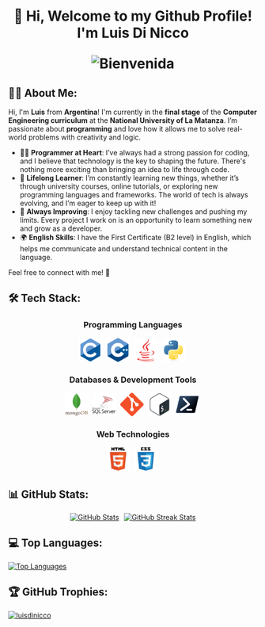 <h1 align="center"><b>👋 Hi, Welcome to my Github Profile! I'm Luis Di Nicco </b>
<p align="center">
  <img src="https://user-images.githubusercontent.com/74038190/212749447-bfb7e725-6987-49d9-ae85-2015e3e7cc41.gif" alt="Bienvenida" width="400px">
</p>

<h2>👨‍💻 About Me:</h2>

Hi, I'm **Luis** from **Argentina**! I'm currently in the **final stage** of the **Computer Engineering curriculum** at the **National University of La Matanza**. I’m passionate about **programming** and love how it allows me to solve real-world problems with creativity and logic.

- 🧑‍💻 **Programmer at Heart**: I’ve always had a strong passion for coding, and I believe that technology is the key to shaping the future. There's nothing more exciting than bringing an idea to life through code.
- 🌱 **Lifelong Learner**: I’m constantly learning new things, whether it’s through university courses, online tutorials, or exploring new programming languages and frameworks. The world of tech is always evolving, and I’m eager to keep up with it!
- 🚀 **Always Improving**: I enjoy tackling new challenges and pushing my limits. Every project I work on is an opportunity to learn something new and grow as a developer.
- 🌍 **English Skills**: I have the First Certificate (B2 level) in English, which helps me communicate and understand technical content in the language.

Feel free to connect with me! 🤝

<h2>🛠️  Tech Stack:</h2>

<div>
    <!-- Programming Languages -->
    <h3 align="center">Programming Languages</h3>
    <div align="center">
        <img src="https://github.com/devicons/devicon/blob/master/icons/c/c-original.svg" title="C" alt="C" width="48" height="48"/>&nbsp;
        <img src="https://github.com/devicons/devicon/blob/master/icons/cplusplus/cplusplus-original.svg" title="C++" alt="C++" width="48" height="48"/>&nbsp;
        <img src="https://github.com/devicons/devicon/blob/master/icons/java/java-plain.svg" title="JAVA" alt="JAVA" width="48" height="48"/>&nbsp;
        <img src="https://github.com/devicons/devicon/blob/master/icons/python/python-original.svg" title="Python" alt="Python" width="48" height="48"/>&nbsp;
    </div>
    <!-- Databases & Development Tools -->
    <h3 align="center">Databases & Development Tools</h3>
    <div align="center">
        <img src="https://github.com/devicons/devicon/blob/master/icons/mongodb/mongodb-original-wordmark.svg" title="MongoDB" alt="MongoDB" width="48" height="48"/>&nbsp;
        <img src="https://github.com/devicons/devicon/blob/master/icons/microsoftsqlserver/microsoftsqlserver-original-wordmark.svg" title="SQL Server" alt="SQL Server" width="48" height="48"/>&nbsp;
        <img src="https://github.com/devicons/devicon/blob/master/icons/git/git-plain.svg" title="Git" alt="Git" width="48" height="48"/>&nbsp;
        <img src="https://github.com/devicons/devicon/blob/master/icons/bash/bash-original.svg" title="Bash" alt="Bash" width="48" height="48"/>&nbsp;
        <img src="https://github.com/devicons/devicon/blob/master/icons/powershell/powershell-original.svg" title="PowerShell" alt="PowerShell" width="48" height="48"/>&nbsp;
    </div>
    <!-- Web Technologies -->
    <h3 align="center">Web Technologies</h3>
    <div align="center">
        <img src="https://github.com/devicons/devicon/blob/master/icons/html5/html5-original-wordmark.svg" title="HTML" alt="HTML" width="48" height="48"/>&nbsp;
        <img src="https://github.com/devicons/devicon/blob/master/icons/css3/css3-original-wordmark.svg" title="CSS" alt="CSS" width="48" height="48"/>&nbsp;
    </div>
</div>

<h2>📊  GitHub Stats:</h2>

<div style="display: flex; justify-content: center; gap: 10px;">
  <a href="https://github.com/luisdinicco">
    <img src="https://github-readme-stats.vercel.app/api?username=luisdinicco&show_icons=true&theme=tokyonight&hide_border=true&locale=en" alt="GitHub Stats" />
  </a>
  <a href="https://github.com/luisdinicco">
    <img src="https://github-readme-streak-stats.herokuapp.com/?user=luisdinicco&theme=dark&background=0d1117&date_format=M%20j%5B%2C%20Y%5D&hide_border=true" alt="GitHub Streak Stats" />
  </a>
</div>

<h2>💻 Top Languages:</h2>

<a href="https://github.com/luisdinicco">
  <img src="https://github-readme-stats.vercel.app/api/top-langs?username=luisdinicco&show_icons=true&locale=en&bg_color=0d1117&text_color=ffffff&layout=compact&theme=tokyonight&hide_border=true" alt="Top Languages" />
</a>

<h2>🏆 GitHub Trophies:</h2>

<p align="left"> <a href="https://github.com/ryo-ma/github-profile-trophy"><img src="https://github-profile-trophy.vercel.app/?username=luisdinicco&theme=tokyonight&column=8" alt="luisdinicco" /></a> </p>
